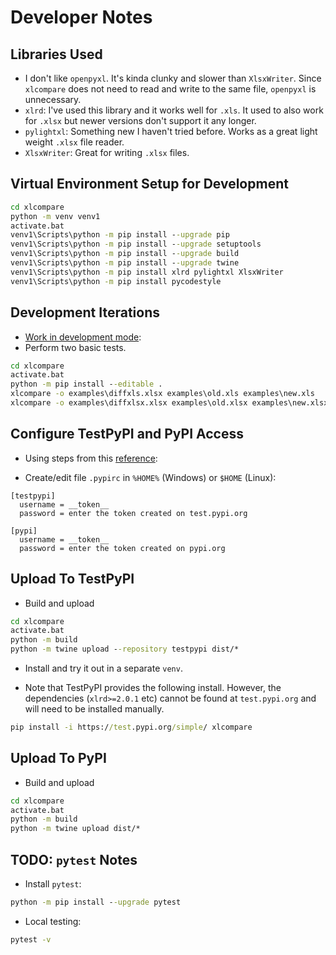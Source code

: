 # Developer Notes

## Libraries Used
- I don't like `openpyxl`. It's kinda clunky and slower than `XlsxWriter`. Since `xlcompare` does not need to read and write to the same file, `openpyxl` is unnecessary.
- `xlrd`: I've used this library and it works well for `.xls`. It used to also work for `.xlsx` but newer versions don't support it any longer.
- `pylightxl`: Something new I haven't tried before. Works as a great light weight `.xlsx` file reader.
- `XlsxWriter`: Great for writing `.xlsx` files.


## Virtual Environment Setup for Development
```bat
cd xlcompare
python -m venv venv1
activate.bat
venv1\Scripts\python -m pip install --upgrade pip
venv1\Scripts\python -m pip install --upgrade setuptools
venv1\Scripts\python -m pip install --upgrade build
venv1\Scripts\python -m pip install --upgrade twine
venv1\Scripts\python -m pip install xlrd pylightxl XlsxWriter
venv1\Scripts\python -m pip install pycodestyle
```

## Development Iterations
- [Work in development mode](https://packaging.python.org/guides/distributing-packages-using-setuptools/#working-in-development-mode):
- Perform two basic tests.

```bat
cd xlcompare
activate.bat
python -m pip install --editable .
xlcompare -o examples\diffxls.xlsx examples\old.xls examples\new.xls
xlcompare -o examples\diffxlsx.xlsx examples\old.xlsx examples\new.xlsx
```

## Configure TestPyPI and PyPI Access
- Using steps from this [reference](https://packaging.python.org/tutorials/packaging-projects/):

- Create/edit file `.pypirc` in `%HOME%` (Windows) or `$HOME` (Linux):
```
[testpypi]
  username = __token__
  password = enter the token created on test.pypi.org

[pypi]
  username = __token__
  password = enter the token created on pypi.org
```

## Upload To TestPyPI
- Build and upload
```bat
cd xlcompare
activate.bat
python -m build
python -m twine upload --repository testpypi dist/*
```

- Install and try it out in a separate `venv`.

- Note that TestPyPI provides the following install. However, the dependencies (`xlrd>=2.0.1` etc) cannot be found at `test.pypi.org` and will need to be installed manually.
```bat
pip install -i https://test.pypi.org/simple/ xlcompare
```

## Upload To PyPI
- Build and upload
```bat
cd xlcompare
activate.bat
python -m build
python -m twine upload dist/*
```



## TODO: `pytest` Notes
- Install `pytest`:
```bat
python -m pip install --upgrade pytest
```

- Local testing:
```bat
pytest -v
```
